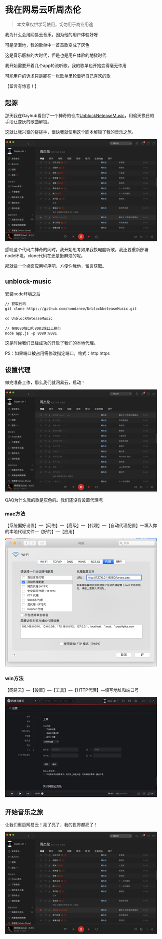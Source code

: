 # 我在网易云听周杰伦

> 本文章仅供学习使用，切勿用于商业用途

我为什么会用网易云音乐，因为他的用户体验好呀

可是渐渐地，我的歌单中一首首歌变成了灰色

这是音乐版权的大时代，但是也是用户体验的地狱时代

我开始需要开着几个app轮流听歌，我的歌单也开始变得毫无作用

可能用户的诉求只是能在一张歌单里轮着听自己喜欢的歌

【留言有惊喜！】

## 起源

那天我在Gayhub看到了一个神奇的仓库[UnblockNeteaseMusic](https://github.com/nondanee/UnblockNeteaseMusic)，用偷天换日的手段让变灰的歌曲解锁。

这就让我兴奋的搓搓手，很快我就使用这个脚本解锁了我的音乐之旅。

![unblock_1](./unblock_1.png)

感叹这个代码库神奇的同时，我开始思考如果我换电脑听歌，我还要重新部署node环境，clone代码在还是挺麻烦的呢。

那就做一个桌面应用程序吧，方便你我他，留言获取。

## unblock-music

安装node环境之后

```shell
// 获取代码
git clone https://github.com/nondanee/UnblockNeteaseMusic.git

cd UnblockNeteaseMusic

// 在8080端口和8081端口上执行
node app.js -p 8080:8081
```

这是时候我们已经成功的开启了我们的本地代理。

PS：如果端口被占用需修改指定端口，格式：http:https

## 设置代理

做完准备工作，那么我们就网易云，启动！

![image-20190630203247322](./unblock_5.png)

QAQ为什么我的歌是灰色的。我们还没有设置代理呢

### mac方法

【系统偏好设置】—【网络】—【高级】—【代理】—【自动代理配置】—填入你的本地代理文件—【好的】—【应用】

![unblock_3](./unblock_3.png)

### win方法

【网易云】—【设置】—【工具】—【HTTP代理】—填写地址和端口号

![unblock_4](./unblock_4.png)

## 开始音乐之旅

让我们重启网易云！亮了亮了，我的世界都亮了！

![unblock_1](./unblock_1.png)
